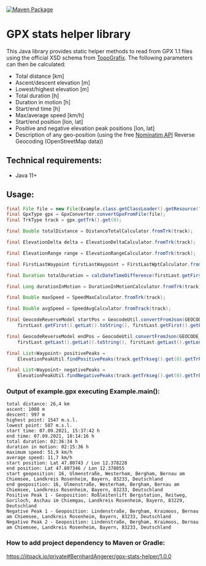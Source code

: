 [![Maven Package](https://github.com/BernhardAngerer/gpx-stats-helper/actions/workflows/maven-publish.yml/badge.svg)](https://github.com/BernhardAngerer/gpx-stats-helper/actions/workflows/maven-publish.yml)

# GPX stats helper library

This Java library provides static helper methods to read from GPX 1.1 files using the official XSD schema from [TopoGrafix](https://www.topografix.com/gpx.asp). The following parameters can then be calculated: 
+ Total distance [km]
+ Ascent/descent elevation [m]
+ Lowest/highest elevation [m]
+ Total duration [h]
+ Duration in motion [h]
+ Start/end time [h]
+ Max/average speed [km/h]
+ Start/end position [lon, lat]
+ Positive and negative elevation peak positions [lon, lat]
+ Description of any geo-position (using the free [Nominatim API](https://nominatim.org/release-docs/develop/api/Reverse/) Reverse Geocoding (OpenStreetMap data))

## Technical requirements:
+ Java 11+

## Usage:
```java
final File file = new File(Example.class.getClassLoader().getResource("example/example1.gpx").getFile());
final GpxType gpx = GpxConverter.convertGpxFromFile(file);
final TrkType track = gpx.getTrk().get(0);

final Double totalDistance = DistanceTotalCalculator.fromTrk(track);

final ElevationDelta delta = ElevationDeltaCalculator.fromTrk(track);

final ElevationRange range = ElevationRangeCalculator.fromTrk(track);

final FirstLastWaypoint firstLastWaypoint = FirstLastWptCalculator.fromTrk(track);

final Duration totalDuration = calcDateTimeDifference(firstLast.getFirst().getTime(), firstLast.getLast().getTime());

final Long durationInMotion = DurationInMotionCalculator.fromTrk(track);

final Double maxSpeed = SpeedMaxCalculator.fromTrk(track);

final Double avgSpeed = SpeedAvgCalculator.fromTrack(track);

final GeocodeReverseModel startPos = GeocodeUtil.convertFromJson(GEOCODE_SERVICE.reverseGeocode(
    firstLast.getFirst().getLat().toString(), firstLast.getFirst().getLon().toString()));

final GeocodeReverseModel endPos = GeocodeUtil.convertFromJson(GEOCODE_SERVICE.reverseGeocode(
    firstLast.getLast().getLat().toString(), firstLast.getLast().getLon().toString()));

final List<Waypoint> positivePeaks =
    ElevationPeakUtil.findPositivePeaks(track.getTrkseg().get(0).getTrkpt(), BigDecimal.valueOf(100));

final List<Waypoint> negativePeaks =
    ElevationPeakUtil.findNegativePeaks(track.getTrkseg().get(0).getTrkpt(), BigDecimal.valueOf(100));
```

### Output of example.gpx executing Example.main():
```
total distance: 26,4 km
ascent: 1008 m
descent: 997 m
highest point: 1547 m.s.l.
lowest point: 587 m.s.l.
start time: 07.09.2021, 15:37:42 h
end time: 07.09.2021, 18:14:16 h
total duration: 02:36:34 h
duration in motion: 02:15:36 h
maximum speed: 51,9 km/h
average speed: 11,7 km/h
start position: Lat 47.80743 / Lon 12.378228
end position: Lat 47.807346 / Lon 12.378055
start geoposition: 16, Ulmenstraße, Westerham, Bergham, Bernau am Chiemsee, Landkreis Rosenheim, Bayern, 83233, Deutschland
end geoposition: 16, Ulmenstraße, Westerham, Bergham, Bernau am Chiemsee, Landkreis Rosenheim, Bayern, 83233, Deutschland
Positive Peak 1 - Geoposition: Roßleitenlift Bergstation, Reitweg, Goriloch, Aschau im Chiemgau, Landkreis Rosenheim, Bayern, 83229, Deutschland
Negative Peak 1 - Geoposition: Lindenstraße, Bergham, Kraimoos, Bernau am Chiemsee, Landkreis Rosenheim, Bayern, 83233, Deutschland
Negative Peak 2 - Geoposition: Lindenstraße, Bergham, Kraimoos, Bernau am Chiemsee, Landkreis Rosenheim, Bayern, 83233, Deutschland
```

### How to add project dependency to Maven or Gradle:

https://jitpack.io/private#BernhardAngerer/gpx-stats-helper/1.0.0
